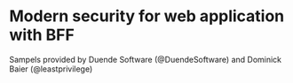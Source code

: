 # Modern security for web application with BFF

Sampels provided by Duende Software (@DuendeSoftware) and Dominick Baier (@leastprivilege)
